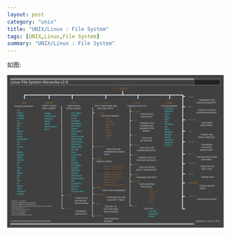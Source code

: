 ```yaml
---
layout: post  
category: "unix"  
title: "UNIX/Linux : File System"  
tags: [UNIX,Linux,File System]  
summary: "UNIX/Linux : File System"  
---
```

如图:

![fileSystem](./2015-09-21-18-30-00-Linux_filesystem.jpg)

